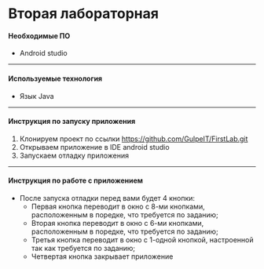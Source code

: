 # Вторая лабораторная
#### Необходимые ПО
* Android studio
___

#### Используемые технология
* Язык Java
___

#### Инструкция по запуску приложения
1. Клонируем проект по ссылки https://github.com/GulpeIT/FirstLab.git
2. Открываем приложение в IDE android studio
3. Запускаем отладку приложения
___

#### Инструкция по работе с приложением
* После запуска отладки перед вами будет 4 кнопки:
  * Первая кнопка переводит в окно с 8-ми кнопками, расположенным в поредке, что требуется по заданию;
  * Вторая кнопка переводит в окно с 6-ми кнопками, расположенным в поредке, что требуется по заданию;
  * Третья кнопка переводит в окно с 1-одной кнопкой, настроенной так как требуется по заданию;
  * Четвертая кнопка закрывает приложение
